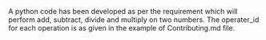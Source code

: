 A python code has been developed as per the requirement which will perform add, subtract, divide and multiply on two numbers. The operater_id for each operation is as given in the example of Contributing.md file.
